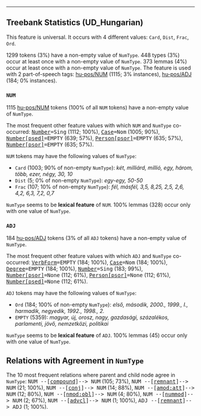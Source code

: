 

--------------------------------------------------------------------------------

## Treebank Statistics (UD_Hungarian)

This feature is universal.
It occurs with 4 different values: `Card`, `Dist`, `Frac`, `Ord`.

1299 tokens (3%) have a non-empty value of `NumType`.
448 types (3%) occur at least once with a non-empty value of `NumType`.
373 lemmas (4%) occur at least once with a non-empty value of `NumType`.
The feature is used with 2 part-of-speech tags: [hu-pos/NUM]() (1115; 3% instances), [hu-pos/ADJ]() (184; 0% instances).

### `NUM`

1115 [hu-pos/NUM]() tokens (100% of all `NUM` tokens) have a non-empty value of `NumType`.

The most frequent other feature values with which `NUM` and `NumType` co-occurred: <tt><a href="Number.html">Number</a>=Sing</tt> (1112; 100%), <tt><a href="Case.html">Case</a>=Nom</tt> (1005; 90%), <tt><a href="Number[psed].html">Number[psed]</a>=EMPTY</tt> (639; 57%), <tt><a href="Person[psor].html">Person[psor]</a>=EMPTY</tt> (635; 57%), <tt><a href="Number[psor].html">Number[psor]</a>=EMPTY</tt> (635; 57%).

`NUM` tokens may have the following values of `NumType`:

* `Card` (1003; 90% of non-empty `NumType`): <em>két, milliárd, millió, egy, három, több, ezer, négy, 30, 10</em>
* `Dist` (5; 0% of non-empty `NumType`): <em>egy-egy, 50-50</em>
* `Frac` (107; 10% of non-empty `NumType`): <em>fél, másfél, 3,5, 8,25, 2,5, 2,6, 4,2, 6,3, 7,2, 0,7</em>

`NumType` seems to be **lexical feature** of `NUM`. 100% lemmas (328) occur only with one value of `NumType`.

### `ADJ`

184 [hu-pos/ADJ]() tokens (3% of all `ADJ` tokens) have a non-empty value of `NumType`.

The most frequent other feature values with which `ADJ` and `NumType` co-occurred: <tt><a href="VerbForm.html">VerbForm</a>=EMPTY</tt> (184; 100%), <tt><a href="Case.html">Case</a>=Nom</tt> (184; 100%), <tt><a href="Degree.html">Degree</a>=EMPTY</tt> (184; 100%), <tt><a href="Number.html">Number</a>=Sing</tt> (183; 99%), <tt><a href="Number[psor].html">Number[psor]</a>=None</tt> (112; 61%), <tt><a href="Person[psor].html">Person[psor]</a>=None</tt> (112; 61%), <tt><a href="Number[psed].html">Number[psed]</a>=None</tt> (112; 61%).

`ADJ` tokens may have the following values of `NumType`:

* `Ord` (184; 100% of non-empty `NumType`): <em>első, második, 2000., 1999., I., harmadik, negyedik, 1992., 1998., 2.</em>
* `EMPTY` (5359): <em>magyar, új, orosz, nagy, gazdasági, százalékos, parlamenti, jövő, nemzetközi, politikai</em>

`NumType` seems to be **lexical feature** of `ADJ`. 100% lemmas (45) occur only with one value of `NumType`.

## Relations with Agreement in `NumType`

The 10 most frequent relations where parent and child node agree in `NumType`:
<tt>NUM --[<a href="../dep/compound.html">compound</a>]--> NUM</tt> (105; 73%),
<tt>NUM --[<a href="../dep/remnant.html">remnant</a>]--> NUM</tt> (21; 100%),
<tt>NUM --[<a href="../dep/conj.html">conj</a>]--> NUM</tt> (14; 88%),
<tt>NUM --[<a href="../dep/amod:att.html">amod:att</a>]--> NUM</tt> (12; 80%),
<tt>NUM --[<a href="../dep/nmod:obl.html">nmod:obl</a>]--> NUM</tt> (4; 80%),
<tt>NUM --[<a href="../dep/nummod.html">nummod</a>]--> NUM</tt> (2; 67%),
<tt>NUM --[<a href="../dep/advcl.html">advcl</a>]--> NUM</tt> (1; 100%),
<tt>ADJ --[<a href="../dep/remnant.html">remnant</a>]--> ADJ</tt> (1; 100%).

